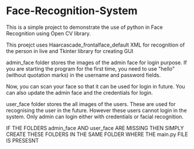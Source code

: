# Face-Recognition-System

This is a simple project to demonstrate the use of python in Face Recognition using Open CV library.

This proejct uses Haarcascade_frontalface_default XML for recognition of the person in live and Tkinter library for creating GUI

admin_face folder stores the images of the admin face for login purpose. If you are starting the program for the first time, you need to use "hello" (without quotation marks) in the username and password fields.

Now, you can scan your face so that it can be used for login in future. You can also update the admin face and the credentials for login.

user_face folder stores the all images of the users. These are used for recognising the user in the future. However these users cannot login in the system. Only admin can login either with credentials or facial recognition.

IF THE FOLDERS admin_face AND user_face ARE MISSING THEN SIMPLY CREATE THESE FOLDERS IN THE SAME FOLDER WHERE THE main.py FILE IS PRESESNT
